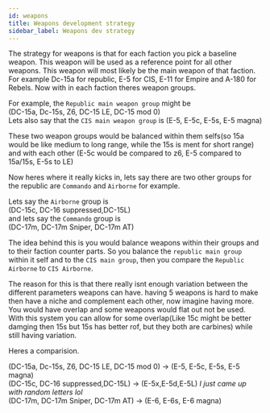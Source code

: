 ```yaml
---
id: weapons
title: Weapons development strategy
sidebar_label: Weapons dev strategy
---
```


The strategy for weapons is that for each faction you pick a baseline weapon.
This weapon will be used as a reference point for all other weapons. This weapon
will most likely be the main weapon of that faction. For example Dc-15a for
republic, E-5 for CIS, E-11 for Empire and A-180 for Rebels. Now with in each
faction theres weapon groups. 

For example, the `Republic main weapon group` might be  
(DC-15a, Dc-15s, Z6, DC-15 LE, DC-15 mod 0)  
Lets also say that the `CIS main weapon group` is
(E-5, E-5c, E-5s, E-5 magna)

These two weapon groups would be balanced within them selfs(so 15a would be like
medium to long range, while the 15s is ment for short range) and with each other
(E-5c would be compared to z6, E-5 compared to 15a/15s, E-5s to LE)

Now heres where it really kicks in, lets say there are two other groups for the
republic are `Commando` and `Airborne` for example. 

Lets say the `Airborne` group is  
(DC-15c, DC-16 suppressed,DC-15L)  
and lets say the `Commando` group is  
(DC-17m, DC-17m Sniper, DC-17m AT)

The idea behind this is you would balance weapons within their groups and to
their faction counter parts. So you balance the `republic main group` within it
self and to the `CIS main group`, then you compare the `Republic Airborne` to `CIS Airborne`.

The reason for this is that there really isnt enough variation between the
different parameters weapons can have. having 5 weapons is hard to make then
have a niche and complement each other, now imagine having more. You would have
overlap and some weapons would flat out not be used. With this system you can allow for some overlap(Like 15c might be better damging then 15s but 15s has better rof, but they both are carbines) while still having variation.

Heres a comparision.

(DC-15a, Dc-15s, Z6, DC-15 LE, DC-15 mod 0)   -> (E-5, E-5c, E-5s, E-5 magna)  
(DC-15c, DC-16 suppressed,DC-15L)  -> (E-5x,E-5d,E-5L) *I just came up with random letters lol*  
(DC-17m, DC-17m Sniper, DC-17m AT) -> (E-6, E-6s, E-6 magna) 

